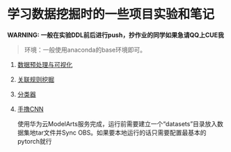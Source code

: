 # 学习数据挖掘时的一些项目实验和笔记
**WARNING: 一般在实验DDL前后进行push，抄作业的同学如果急请QQ上CUE我**
> 环境：一般使用anaconda的base环境即可。

1. [数据预处理与可视化](./preprocess%20and%20visualization)

2. [关联规则挖掘](./Association%20rule%20mining)

3. [分类器](./Classification)

4. [手撸CNN](./Deep%20learning)

   ​	使用华为云ModelArts服务完成，运行前需要建立一个“datasets”目录放入数据集地tar文件并Sync OBS。如果要本地运行的话只需要配置最基本的pytorch就行
